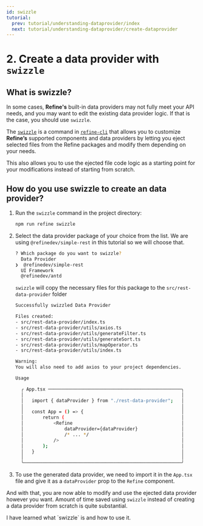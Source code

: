 ```yaml
---
id: swizzle
tutorial:
  prev: tutorial/understanding-dataprovider/index
  next: tutorial/understanding-dataprovider/create-dataprovider
---
```


# 2. Create a data provider with `swizzle`

## What is swizzle?

In some cases, **Refine's** built-in data providers may not fully meet your API needs, and you may want to edit the existing data provider logic. If that is the case, you should use `swizzle`.

The [`swizzle`](/docs/packages/list-of-packages/#swizzle) is a command in [`refine-cli`](/docs/packages/list-of-packages) that allows you to customize **Refine’s** supported components and data providers by letting you eject selected files from the Refine packages and modify them depending on your needs.

This also allows you to use the ejected file code logic as a starting point for your modifications instead of starting from scratch.

## How do you use swizzle to create an data provider?

1. Run the `swizzle` command in the project directory:

   ```bash
   npm run refine swizzle
   ```

2. Select the data provider package of your choice from the list. We are using `@refinedev/simple-rest` in this tutorial so we will choose that.

   ```bash
   ? Which package do you want to swizzle?
     Data Provider
   ❯  @refinedev/simple-rest
     UI Framework
     @refinedev/antd
   ```

   `swizzle` will copy the necessary files for this package to the `src/rest-data-provider` folder

   ```bash
   Successfully swizzled Data Provider

   Files created:
   - src/rest-data-provider/index.ts
   - src/rest-data-provider/utils/axios.ts
   - src/rest-data-provider/utils/generateFilter.ts
   - src/rest-data-provider/utils/generateSort.ts
   - src/rest-data-provider/utils/mapOperator.ts
   - src/rest-data-provider/utils/index.ts

   Warning:
   You will also need to add axios to your project dependencies.

   Usage

     ╭ App.tsx ─────────────────────────────────────────────────╮
     │                                                          │
     │   import { dataProvider } from "./rest-data-provider";   │
     │                                                          │
     │   const App = () => {                                    │
     │       return (                                           │
     │           <Refine                                        │
     │               dataProvider={dataProvider}                │
     │               /* ... */                                  │
     │           />                                             │
     │       );                                                 │
     │   }                                                      │
     │                                                          │
     ╰──────────────────────────────────────────────────────────╯
   ```

3. To use the generated data provider, we need to import it in the `App.tsx` file and give it as a `dataProvider` prop to the `Refine` component.

And with that, you are now able to modify and use the ejected data provider however you want. Amount of time saved using `swizzle` instead of creating a data provider from scratch is quite substantial.

<Checklist>

<ChecklistItem id="data-provider-swizzle">
I have learned what `swizzle` is and how to use it.
</ChecklistItem>

</Checklist>
